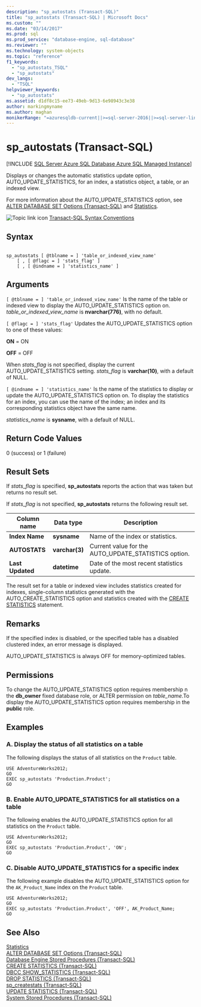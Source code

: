 ```yaml
---
description: "sp_autostats (Transact-SQL)"
title: "sp_autostats (Transact-SQL) | Microsoft Docs"
ms.custom: ""
ms.date: "03/14/2017"
ms.prod: sql
ms.prod_service: "database-engine, sql-database"
ms.reviewer: ""
ms.technology: system-objects
ms.topic: "reference"
f1_keywords: 
  - "sp_autostats_TSQL"
  - "sp_autostats"
dev_langs: 
  - "TSQL"
helpviewer_keywords: 
  - "sp_autostats"
ms.assetid: d1df8c15-ee73-49eb-9d13-6e98943c3e38
author: markingmyname
ms.author: maghan
monikerRange: "=azuresqldb-current||>=sql-server-2016||>=sql-server-linux-2017||=azuresqldb-mi-current"
---
```

# sp_autostats (Transact-SQL)
[!INCLUDE [SQL Server Azure SQL Database Azure SQL Managed Instance](../../includes/applies-to-version/sql-asdb-asdbmi.md)]

  Displays or changes the automatic statistics update option, AUTO_UPDATE_STATISTICS, for an index, a statistics object, a table, or an indexed view.  
  
 For more information about the AUTO_UPDATE_STATISTICS option, see [ALTER DATABASE SET Options &#40;Transact-SQL&#41;](../../t-sql/statements/alter-database-transact-sql-set-options.md) and [Statistics](../../relational-databases/statistics/statistics.md).  
  
 ![Topic link icon](../../database-engine/configure-windows/media/topic-link.gif "Topic link icon") [Transact-SQL Syntax Conventions](../../t-sql/language-elements/transact-sql-syntax-conventions-transact-sql.md)  
  
## Syntax  
  
```  
  
sp_autostats [ @tblname = ] 'table_or_indexed_view_name'   
    [ , [ @flagc = ] 'stats_flag' ]   
    [ , [ @indname = ] 'statistics_name' ]  
```  
  
## Arguments  
`[ @tblname = ] 'table_or_indexed_view_name'`
 Is the name of the table or indexed view to display the AUTO_UPDATE_STATISTICS option on. *table_or_indexed_view_name* is **nvarchar(776)**, with no default.  
  
`[ @flagc = ] 'stats_flag'`
 Updates the AUTO_UPDATE_STATISTICS option to one of these values:  
  
 **ON** = ON  
  
 **OFF** = OFF  
  
 When *stats_flag* is not specified, display the current AUTO_UPDATE_STATISTICS setting. *stats_flag* is **varchar(10)**, with a default of NULL.  
  
`[ @indname = ] 'statistics_name'`
 Is the name of the statistics to display or update the AUTO_UPDATE_STATISTICS option on. To display the statistics for an index, you can use the name of the index; an index and its corresponding statistics object have the same name.  
  
 *statistics_name* is **sysname**, with a default of NULL.  
  
## Return Code Values  
 0 (success) or 1 (failure)  
  
## Result Sets  
 If *stats_flag* is specified, **sp_autostats** reports the action that was taken but returns no result set.  
  
 If *stats_flag* is not specified, **sp_autostats** returns the following result set.  
  
|Column name|Data type|Description|  
|-----------------|---------------|-----------------|  
|**Index Name**|**sysname**|Name of the index or statistics.|  
|**AUTOSTATS**|**varchar(3)**|Current value for the AUTO_UPDATE_STATISTICS option.|  
|**Last Updated**|**datetime**|Date of the most recent statistics update.|  
  
 The result set for a table or indexed view includes statistics created for indexes, single-column statistics generated with the AUTO_CREATE_STATISTICS option and statistics created with the [CREATE STATISTICS](../../t-sql/statements/create-statistics-transact-sql.md) statement.  
  
## Remarks  
 If the specified index is disabled, or the specified table has a disabled clustered index, an error message is displayed.  
  
 AUTO_UPDATE_STATISTICS is always OFF for memory-optimized tables.  
  
## Permissions  
 To change the AUTO_UPDATE_STATISTICS option requires membership n the **db_owner** fixed database role, or ALTER permission on *table_name*.To display the AUTO_UPDATE_STATISTICS option requires membership in the **public** role.  
  
## Examples  
  
### A. Display the status of all statistics on a table  
 The following displays the status of all statistics on the `Product` table.  
  
```  
USE AdventureWorks2012;  
GO  
EXEC sp_autostats 'Production.Product';  
GO  
```  
  
### B. Enable AUTO_UPDATE_STATISTICS for all statistics on a table  
 The following enables the AUTO_UPDATE_STATISTICS option for all statistics on the `Product` table.  
  
```  
USE AdventureWorks2012;  
GO  
EXEC sp_autostats 'Production.Product', 'ON';  
GO  
```  
  
### C. Disable AUTO_UPDATE_STATISTICS for a specific index  
 The following example disables the AUTO_UPDATE_STATISTICS option for the `AK_Product_Name` index on the `Product` table.  
  
```  
USE AdventureWorks2012;  
GO  
EXEC sp_autostats 'Production.Product', 'OFF', AK_Product_Name;  
GO  
```  
  
## See Also  
 [Statistics](../../relational-databases/statistics/statistics.md)   
 [ALTER DATABASE SET Options &#40;Transact-SQL&#41;](../../t-sql/statements/alter-database-transact-sql-set-options.md)   
 [Database Engine Stored Procedures &#40;Transact-SQL&#41;](../../relational-databases/system-stored-procedures/database-engine-stored-procedures-transact-sql.md)   
 [CREATE STATISTICS &#40;Transact-SQL&#41;](../../t-sql/statements/create-statistics-transact-sql.md)   
 [DBCC SHOW_STATISTICS &#40;Transact-SQL&#41;](../../t-sql/database-console-commands/dbcc-show-statistics-transact-sql.md)   
 [DROP STATISTICS &#40;Transact-SQL&#41;](../../t-sql/statements/drop-statistics-transact-sql.md)   
 [sp_createstats &#40;Transact-SQL&#41;](../../relational-databases/system-stored-procedures/sp-createstats-transact-sql.md)   
 [UPDATE STATISTICS &#40;Transact-SQL&#41;](../../t-sql/statements/update-statistics-transact-sql.md)   
 [System Stored Procedures &#40;Transact-SQL&#41;](../../relational-databases/system-stored-procedures/system-stored-procedures-transact-sql.md)  
  
  

